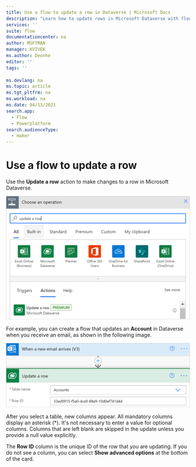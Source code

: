```yaml
---
title: Use a flow to update a row in Dataverse | Microsoft Docs
description: "Learn how to update rows in Microsoft Dataverse with flows."
services: ''
suite: flow
documentationcenter: na
author: MSFTMAN
manager: KVIVEK
ms.author: Deonhe
editor: ''
tags: ''

ms.devlang: na
ms.topic: article
ms.tgt_pltfrm: na
ms.workload: na
ms.date: 04/13/2021
search.app: 
  - Flow
  - Powerplatform
search.audienceType: 
  - maker
---
```



# Use a flow to update a row

Use the **Update a row** action to make changes to a row in Microsoft Dataverse.

![Image that displays the Update a row action.](../media/update-row/update-row-action.png)

For example, you can create a flow that updates an **Account** in Dataverse when you receive an email, as shown in the following image.

![Image that shows a flow that updates a row when an email arrives.](../media/update-row/update-row-new-email.png)

After you select a table, new columns appear. All mandatory columns display an asterisk (\*). It's not necessary to enter a value for optional columns. Columns that are left blank are skipped in the update unless you provide a null value explicitly.

The **Row ID** column is the unique ID of the row that you are updating. If you do not see a column, you can select **Show advanced options** at the bottom of the card.

